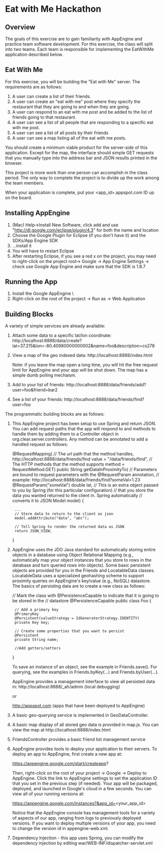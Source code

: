 Eat with Me Hackathon
======================

Overview
---------
The goals of this exercise are to gain familiarity with AppEngine and practice 
team software development. For this exercise, the class will split into two teams. 
Each team is responsible for implementing the EatWithMe application described below.

Eat With Me
-----------
For this exercise, you will be building the "Eat with Me" server. The requirements
are as follows:

1. A user can create a list of their friends.
2. A user can create an "eat with me" post where they specify the restaurant that they
   are going to and when they are going.
3. A user can respond to an eat with me post and be added to the list of friends going
   to that restaurant.
4. A user can see a list of all people that are responding to a specific eat with me
   post.
5. A user can see a list of all posts by their friends  
6. A user can see a map listing all of the eat with me posts.

You should create a minimum viable product for the server-side of this application.
Except for the map, the interface should simple GET requests that you manually type 
into the address bar and JSON results printed in the browser. 

This project is more work than one person can accomplish in the class period. The
only way to complete the project is to divide up the work among the team members.

When your application is complete, put your <app_id>.appspot.com ID up on the board.

Installing AppEngine
---------------------
1. (Mac) Help->Install New Software, click add and use "http://dl.google.com/eclipse/plugin/4.3" for
   both the name and location
2. Choose the Google Plugin for Eclipse (if you don't have it) and the SDKs/App Engine SDK
3. ...install it
4. You will have to restart Eclipse
5. After restarting Eclipse, if you see a red x on the project, you may need to right-click on the
   project root-> Google -> App Engine Settings -> check use Google App Engine and make sure that
   the SDK is 1.8.7

Running the App
----------------
1. Install the Google AppEngine \\
2. Right-click on the root of the project -> Run as -> Web Application

Building Blocks
----------------
A variety of simple services are already available:

1. Attach some data to a specific lat/lon coordinate:
   http://localhost:8888/data/create?lat=37.215&lon=-80.40980000000002&name=foo&description=cs278
   
2. View a map of the geo indexed data:
   http://localhost:8888/index.html
   
   Note: if you leave the map open a long time, you will hit the free request limit for
   AppEngine and your app will be shut down. The map has a simple dumb polling mechaism.

3. Add to your list of friends:
   http://localhost:8888/data/friends/add?user=foo&friend=bar2
   
4. See a list of your friends:
   http://localhost:8888/data/friends/find?user=foo


The programmatic building blocks are as follows:

1. This AppEngine project has been setup to use Spring and return JSON. You can add
   request paths that the app will respond to and methods to handle them by adding them
   to a Controller object in org.clear.server.controllers. Any method can be annotated 
   to add a handled request as follows:
   
   @RequestMapping(
   			// The url path that the method handles, http://localhost:8888/data/friends/find
   			value = "/data/friends/find", 
   			// The HTTP methods that the method supports
   			method = RequestMethod.GET)
   public String getDataInProximityTo(
            // Parameters are bound to request parameters with the @RequestParam annotation,
            // example: http://localhost:8888/data/friends/find?someVal=1.23
            @RequestParam("someVal") double lat, 
            // This is an extra object passed to you by Spring (for this particular configuration)
            // that you store the data you wanted returned to the client in. Spring automatically
            // converts it to JSON
            Model model) {

		...
		// Store data to return to the client as json
		model.addAttribute("data", "abc");

		// Tell Spring to render the returned data as JSON
		return JSON_VIEW;
	}
	
2. AppEngine uses the JDO Java standard for automatically storing entire objects in a database
   using Object Relational Mapping (e.g., automatically map your object instances that you store
   to rows in the database and turn queried rows into objects). Some basic persistent objects
   are provided for you in the Friends and LocatableData classes. LocatableData uses a specialized
   geohashing scheme to support proximity queries on AppEngine's key/value (e.g., NoSQL) datastore.
   The basics of persisting data are to create a new class as follows:
   
   // Mark the class with @PersistenceCapable to indicate that it is going to be stored in the
   // datastore
   @PersistenceCapable
   public class Foo {
   
   		// Add a primary key
   		@PrimaryKey
		@Persistent(valueStrategy = IdGeneratorStrategy.IDENTITY)
		private Key key;

		// Create some properties that you want to persist
		@Persistent
		private String name;
		
		//Add getters/setters
	}
	
	To save an instance of an object, see the example in Friends.save(). For querying, see the
	examples in Friends.byKey(...) and Friends.byUser(...).
	
	AppEngine provides a management interface to view all persisted data in:
	http://localhost:8888/_ah/admin (local debugging)
	
	or
	
	http://appspot.com (apps that have been deployed to AppEngine)
	
3. A basic geo-querying service is implemented in GeoDataController.
 
4. A basic map display of all stored geo data is provided in map.js. You can view the map at
   http://localhost:8888/index.html

5. FriendsController provides a basic friend list management service

6. AppEngine provides tools to deploy your application to their servers. To deploy an app
   to AppEngine, first create a new app at:
   
   https://appengine.google.com/start/createapp?
   
   Then, right-click on the root of your project -> Google -> Deploy to AppEngine. Click the
   link to AppEngine settings to set the application ID that you set in the previous step
   (if needed). Your app will be packaged, deployed, and launched in Google's cloud in a
   few seconds. You can view all of your running versions at:
   
   https://appengine.google.com/instances?&app_id=<your_app_id>
   
   Notice that the AppEngine console has management tools for a variety of aspects of our
   app, ranging from logs to previously deployed versions. If you want to deploy multiple
   versions of your app, you need to change the version id in appengine-web.xml.
   
 7. Dependency Injection - this app uses Spring, you can modify the dependency injection
    by editing war/WEB-INF/dispatcher-servlet.xml